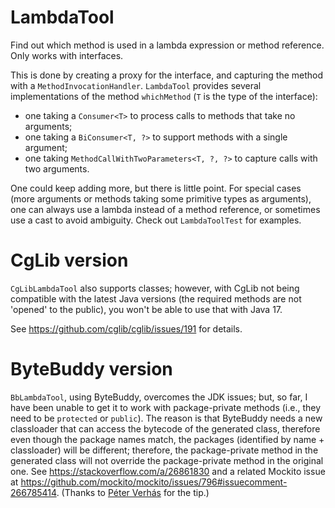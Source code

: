 # LambdaTool

Find out which method is used in a lambda expression or method reference. Only works with interfaces.

This is done by creating a proxy for the interface, and capturing the method with a `MethodInvocationHandler`.
`LambdaTool` provides several implementations of the method `whichMethod` (`T` is the type of the interface):
- one taking a `Consumer<T>` to process calls to methods that take no arguments;
- one taking a `BiConsumer<T, ?>` to support methods with a single argument;
- one taking `MethodCallWithTwoParameters<T, ?, ?>` to capture calls with two arguments.

One could keep adding more, but there is little point. For special cases (more arguments or methods taking
some primitive types as arguments), one can always use a lambda instead of a method reference, or sometimes
use a cast to avoid ambiguity. Check out `LambdaToolTest` for examples.

# CgLib version
`CgLibLambdaTool` also supports classes; however, with CgLib not being compatible with the latest Java versions
(the required methods are not 'opened' to the public), you won't be able to use that with Java 17.

See https://github.com/cglib/cglib/issues/191 for details.

# ByteBuddy version
`BbLambdaTool`, using ByteBuddy, overcomes the JDK issues; but, so far, I have been unable to get it to work
with package-private methods (i.e., they need to be `protected` or `public`). The reason is that ByteBuddy
needs a new classloader that can access the bytecode of the generated class, therefore even though the
package names match, the packages (identified by name + classloader) will be different; therefore, the package-private
method in the generated class will not override the package-private method in the original one.
See https://stackoverflow.com/a/26861830 and a related Mockito issue at
https://github.com/mockito/mockito/issues/796#issuecomment-266785414.
(Thanks to [Péter Verhás](https://javax0.wordpress.com/) for the tip.)
